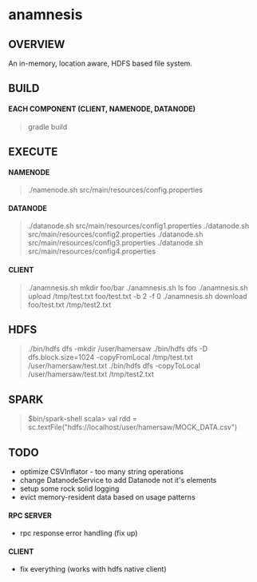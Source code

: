 # anamnesis
## OVERVIEW
An in-memory, location aware, HDFS based file system.

## BUILD
#### EACH COMPONENT (CLIENT, NAMENODE, DATANODE)
> gradle build

## EXECUTE
#### NAMENODE
> ./namenode.sh src/main/resources/config.properties
#### DATANODE
> ./datanode.sh src/main/resources/config1.properties
> ./datanode.sh src/main/resources/config2.properties
> ./datanode.sh src/main/resources/config3.properties
> ./datanode.sh src/main/resources/config4.properties
#### CLIENT
> ./anamnesis.sh mkdir foo/bar
> ./anamnesis.sh ls foo
> ./anamnesis.sh upload /tmp/test.txt foo/test.txt -b 2 -f 0
> ./anamnesis.sh download foo/test.txt /tmp/test2.txt

## HDFS
> ./bin/hdfs dfs -mkdir /user/hamersaw
> ./bin/hdfs dfs -D dfs.block.size=1024 -copyFromLocal /tmp/test.txt /user/hamersaw/test.txt
> ./bin/hdfs dfs -copyToLocal /user/hamersaw/test.txt /tmp/test2.txt

## SPARK
> $bin/spark-shell
> scala> val rdd = sc.textFile("hdfs://localhost/user/hamersaw/MOCK_DATA.csv")

## TODO
- optimize CSVInflator - too many string operations
- change DatanodeService to add Datanode not it's elements
- setup some rock solid logging
- evict memory-resident data based on usage patterns
#### RPC SERVER
- rpc response error handling (fix up)
#### CLIENT
- fix everything (works with hdfs native client)
